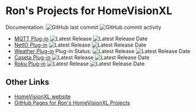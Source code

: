 # Ron's Projects for HomeVisionXL

Documentation: ![GitHub last commit](https://img.shields.io/github/last-commit/rebel7580/rebel7580.github.io?style=plastic)
![GitHub commit activity](https://img.shields.io/github/commit-activity/m/rebel7580/rebel7580.github.io?style=plastic)
* [MQTT Plug-in](/MQTT/MQTT_index)              ![Latest Release](https://img.shields.io/github/v/release/rebel7580/MQTT-Plug-in-For-HomeVisionXL?style=plastic) ![Latest Release Date](https://img.shields.io/github/release-date/rebel7580/MQTT-Plug-in-For-HomeVisionXL?label=Latest%20Release%20Date&style=plastic)
* [NetIO Plug-in](/NetIO/NetIO_index)           ![Latest Release](https://img.shields.io/badge/Release-3.2-blue?style=plastic) ![Latest Release Date](https://img.shields.io/badge/Latest%20Release%20Date-30%20Apr%202016-green?style=plastic)
* [Weather Plug-in](/Wx/Wx_index)               Plug-in Status: ![Latest Release](https://img.shields.io/github/v/release/rebel7580/Weather-Plug-in-For-HomeVisionXL?style=plastic) ![Latest Release Date](https://img.shields.io/github/release-date/rebel7580/Weather-Plug-in-For-HomeVisionXL?label=Latest%20Release%20Date&style=plastic)
* [Caseta Plug-in](/Caseta/Caseta_index)        ![Latest Release](https://img.shields.io/github/v/release/rebel7580/Lutron-Caseta-Plugin-for-HomeVisionXL?style=plastic)
![Latest Release Date](https://img.shields.io/github/release-date/rebel7580/Lutron-Caseta-Plugin-for-HomeVisionXL?label=Latest%20Release%20Date&style=plastic)
* [Roku Plug-in](/Roku/Roku_index)              ![Latest Release](https://img.shields.io/badge/Latest%20Release-1.13-green?style=plastic) ![Latest Release Date](https://img.shields.io/github/release-date/rebel7580/Roku-Plug-in-For-HomeVisionXL?label=Latest%20Release%20Date&style=plastic)

## Other Links
* [HomeVisionXL website](http://hv.tclcode.com)
* [GitHub Pages for Ron's HomeVisionXL Projects](https://github.com/rebel7580)

